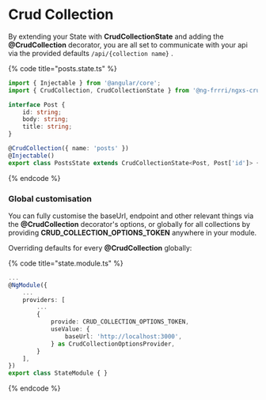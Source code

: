 # Crud Collection

By extending your State with **CrudCollectionState** and adding the **@CrudCollection** decorator, you are all set to communicate with your api via the provided defaults `/api/{collection name}` .

{% code title="posts.state.ts" %}
```typescript
import { Injectable } from '@angular/core';
import { CrudCollection, CrudCollectionState } from '@ng-frrri/ngxs-crud';

interface Post {
    id: string;
    body: string;
    title: string;
}

@CrudCollection({ name: 'posts' })
@Injectable()
export class PostsState extends CrudCollectionState<Post, Post['id']> { }

```
{% endcode %}

### Global customisation

You can fully customise the baseUrl, endpoint and other relevant things via the **@CrudCollection** decorator's options, or globally for all collections by providing **CRUD\_COLLECTION\_OPTIONS\_TOKEN** anywhere in your module.

Overriding defaults for every **@CrudCollection** globally:

{% code title="state.module.ts" %}
```typescript
...
@NgModule({
    ...
    providers: [
        ...
        {
            provide: CRUD_COLLECTION_OPTIONS_TOKEN,
            useValue: {
                baseUrl: 'http://localhost:3000',
            } as CrudCollectionOptionsProvider,
        }
    ],
})
export class StateModule { }
```
{% endcode %}

